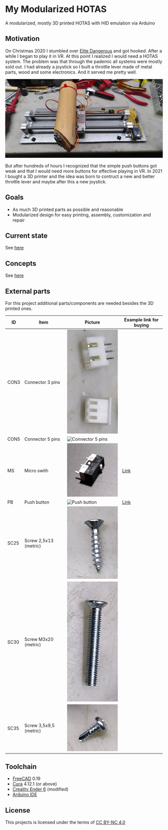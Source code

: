 # My Modularized HOTAS
A modularized, mostly 3D printed HOTAS with HID emulation via Arduino

## Motivation
On Christmas 2020 I stumbled over [Elite Dangerous](https://www.elitedangerous.com/) and got hooked. After a while I began to play it in VR.
At this point I realized I would need a HOTAS system. The problem was that through the pademic all systems were mostly sold out. 
I had already a joystick so I built a throttle lever made of metal parts, wood and some electronics. And it served me pretty well.

![Prototype](./images/prototype.jpg)

But after hundreds of hours I recognized that the simple push buttons got weak and that I would need more buttons for effective playing in VR.
In 2021 I bought a 3D printer and the idea was born to contruct a new and better throttle lever and maybe after this a new joystick.

## Goals
- As much 3D printed parts as possible and reasonable
- Modularized design for easy printing, assembly, customization and repair

## Current state
See [here](./status.md)

## Concepts
See [here](./concepts.md)

## External parts
For this project additional parts/components are needed besides the 3D printed ones.

| ID    | Item        | Picture                             | Example link for buying                                                                                                   |
|-------|-------------|-------------------------------------|---------------------------------------------------------------------------------------------------------------------------|
| CON3  | Connector 3 pins | ![Connector 3 pins](./images/part_CON3.jpg) | |
| CON5  | Connector 5 pins | ![Connector 5 pins](./images/part/CON5.jpg)| |
| MS    | Micro swith |![Micro switch](./images/part_MS.jpg) | [Link](https://www.ebay.com/sch/i.html?_from=R40&_trksid=p2380057.m570.l1313&_nkw=micro+limit+switch+125V+1A&_sacat=0) | 
| PB    | Push button |![Push button](./images/part_PB.png)  | [Link](https://www.ebay.com/sch/i.html?_from=R40&_trksid=p2380057.m570.l1313&_nkw=micro+button+7mm+non+latching&_sacat=0) |
| SC25   | Screw 2,5x13 (metric)  | ![Screw 2,5x13](./images/part_SC25.jpg) | |
| SC30   | Screw M3x20 (metric)   | ![Screw M3x20](./images/part_SC30.jpg) | |
| SC35   | Screw 3,5x9,5 (metric) | ![Screw 3,5x9,6](./images/part_SC35.jpg) | |

## Toolchain
- [FreeCAD](https://www.freecad.org/) 0.19
- [Cura](https://ultimaker.com/software/ultimaker-cura) 4.12.1 (or above)
- [Creality Ender 6](https://www.creality.com/goods-detail/ender-6-3d-printer) (modified)
- [Arduino IDE](https://www.arduino.cc/en/software)

## License
This projects is licensed under the terms of [CC BY-NC 4.0](https://creativecommons.org/licenses/by-nc/4.0/)
